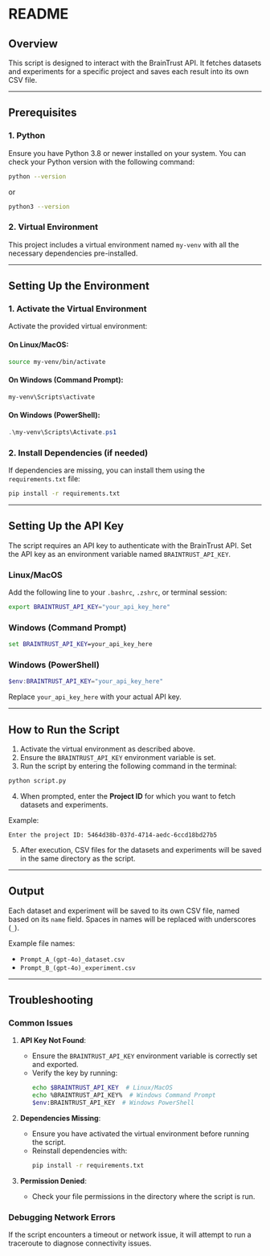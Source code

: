 # README

## Overview
This script is designed to interact with the BrainTrust API. It fetches datasets and experiments for a specific project and saves each result into its own CSV file.

---

## Prerequisites
### 1. Python
Ensure you have Python 3.8 or newer installed on your system. You can check your Python version with the following command:

```bash
python --version
```
or
```bash
python3 --version
```

### 2. Virtual Environment
This project includes a virtual environment named `my-venv` with all the necessary dependencies pre-installed.

---

## Setting Up the Environment
### 1. Activate the Virtual Environment
Activate the provided virtual environment:

#### On Linux/MacOS:
```bash
source my-venv/bin/activate
```

#### On Windows (Command Prompt):
```cmd
my-venv\Scripts\activate
```

#### On Windows (PowerShell):
```powershell
.\my-venv\Scripts\Activate.ps1
```

### 2. Install Dependencies (if needed)
If dependencies are missing, you can install them using the `requirements.txt` file:

```bash
pip install -r requirements.txt
```

---

## Setting Up the API Key
The script requires an API key to authenticate with the BrainTrust API. Set the API key as an environment variable named `BRAINTRUST_API_KEY`.

### Linux/MacOS
Add the following line to your `.bashrc`, `.zshrc`, or terminal session:

```bash
export BRAINTRUST_API_KEY="your_api_key_here"
```

### Windows (Command Prompt)
```cmd
set BRAINTRUST_API_KEY=your_api_key_here
```

### Windows (PowerShell)
```powershell
$env:BRAINTRUST_API_KEY="your_api_key_here"
```

Replace `your_api_key_here` with your actual API key.

---

## How to Run the Script
1. Activate the virtual environment as described above.
2. Ensure the `BRAINTRUST_API_KEY` environment variable is set.
3. Run the script by entering the following command in the terminal:

```bash
python script.py
```

4. When prompted, enter the **Project ID** for which you want to fetch datasets and experiments.

Example:

```text
Enter the project ID: 5464d38b-037d-4714-aedc-6ccd18bd27b5
```

5. After execution, CSV files for the datasets and experiments will be saved in the same directory as the script.

---

## Output
Each dataset and experiment will be saved to its own CSV file, named based on its `name` field. Spaces in names will be replaced with underscores (`_`).

Example file names:
- `Prompt_A_(gpt-4o)_dataset.csv`
- `Prompt_B_(gpt-4o)_experiment.csv`

---

## Troubleshooting
### Common Issues
1. **API Key Not Found**:
   - Ensure the `BRAINTRUST_API_KEY` environment variable is correctly set and exported.
   - Verify the key by running:
     ```bash
     echo $BRAINTRUST_API_KEY  # Linux/MacOS
     echo %BRAINTRUST_API_KEY%  # Windows Command Prompt
     $env:BRAINTRUST_API_KEY  # Windows PowerShell
     ```

2. **Dependencies Missing**:
   - Ensure you have activated the virtual environment before running the script.
   - Reinstall dependencies with:
     ```bash
     pip install -r requirements.txt
     ```

3. **Permission Denied**:
   - Check your file permissions in the directory where the script is run.

### Debugging Network Errors
If the script encounters a timeout or network issue, it will attempt to run a traceroute to diagnose connectivity issues.



